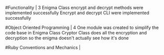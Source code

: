 #Functionality | 3
Enigma Class encrypt and decrypt methods were implemented successfully
Encrypt and decrypt CLI were implemented successfully

#Object Oriented Programming | 4
One module was created to simplify the code base in Enigma Class
Cryptor Class does all the encryption and decryption so the enigma doesn't actually see how it's done

#Ruby Conventions and Mechanics | 
